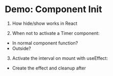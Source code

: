 # Demo: Component Init

1. How hide/show works in React

2. When not to activate a Timer component:
  - In normal component function?
  - Outside?

3. Activate the interval on mount with useEffect:
  - Create the effect and cleanup after

